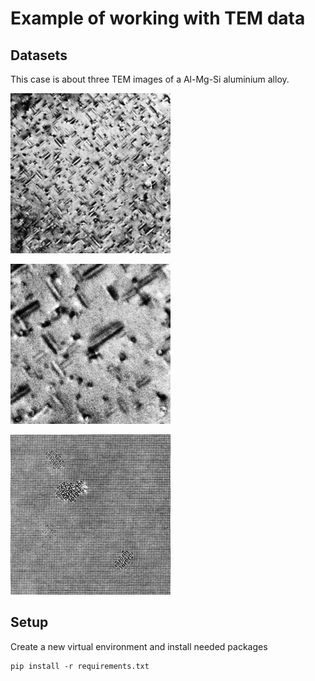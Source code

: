 Example of working with TEM data
================================

Datasets
--------
This case is about three TEM images of a Al-Mg-Si aluminium alloy.

![Overview, direct aging](figs/BF_100-at-m5-and-2_001.png)

![zoom, direct aging](figs/040.png)

![pre-baked](figs/6c8cm_008.png)


Setup
-----
Create a new virtual environment and install needed packages

    pip install -r requirements.txt
